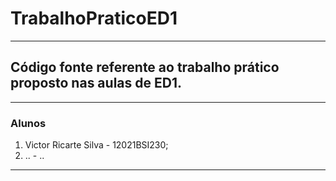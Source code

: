 # TrabalhoPraticoED1

---

## Código fonte referente ao trabalho prático proposto nas aulas de ED1.

---

### Alunos

1. Victor Ricarte Silva - 12021BSI230;
2. .. - ..

---